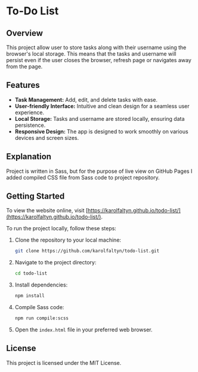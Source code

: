 
# To-Do List

## Overview

This project allow user to store tasks along with their username using the browser's local storage. This means that the tasks and username will persist even if the user closes the browser, refresh page or navigates away from the page.

## Features

- **Task Management:** Add, edit, and delete tasks with ease.
- **User-friendly Interface:** Intuitive and clean design for a seamless user experience.
- **Local Storage:** Tasks and username are stored locally, ensuring data persistence.
- **Responsive Design:** The app is designed to work smoothly on various devices and screen sizes.

## Explanation

Project is written in Sass, but for the purpose of live view on GitHub Pages I added compiled CSS file from Sass code to project repository. 


## Getting Started

To view the website online, visit [https://karolfaltyn.github.io/todo-list/](https://karolfaltyn.github.io/todo-list/).

To run the project locally, follow these steps:

1. Clone the repository to your local machine:

   ```bash
   git clone https://github.com/karolfaltyn/todo-list.git
   ```

2. Navigate to the project directory:

   ```bash
   cd todo-list
   ```
   
3. Install dependencies:

   ```bash
   npm install
   ```

4. Compile Sass code:

   ```bash
   npm run compile:scss
   ```

5. Open the `index.html` file in your preferred web browser.

## License

This project is licensed under the MIT License.
